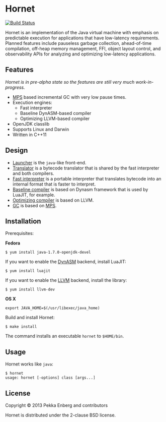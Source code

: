 # Hornet

[![Build Status](https://secure.travis-ci.org/penberg/hornet.png?branch=master)](http://travis-ci.org/penberg/hornet)

Hornet is an implementation of the Java virtual machine with emphasis on
predictable execution for applications that have low-latency requirements.
Planned features include pauseless garbage collection, ahead-of-time
compilation, off-heap memory management, FFI, object layout control, and
observability APIs for analyzing and optimizing low-latency applications.

## Features

_Hornet is in pre-alpha state so the features are still very much
work-in-progress._

* [MPS](http://www.ravenbrook.com/project/mps/) based incremental GC with very
  low pause times.
* Execution engines:
    * Fast interpreter
    * Baseline DynASM-based compiler
    * Optimizing LLVM-based compiler
* OpenJDK classlib
* Supports Linux and Darwin
* Written in C++11

## Design

* [Launcher](hornet.cc) is the ``java``-like front-end.
* [Translator](java/translator.cc) is a bytecode translator that is shared by
  the fast interpreter and both compilers.
* [Fast interpreter](java/interp.cc) is a portable interpreter that
  translates bytecode into an internal format that is faster to interpret.
* [Baseline compiler](java/dynasm.cc) is based on Dynasm framework that is used
  by LuaJIT, for example.
* [Optimizing compiler](java/llvm.cc) is based on LLVM.
* [GC](mps/mps.c) is based on [MPS](http://www.ravenbrook.com/project/mps/).

## Installation

Prerequisites:

**Fedora**

```
$ yum install java-1.7.0-openjdk-devel
```

If you want to enable the [DynASM](http://luajit.org/dynasm.html) backend,
install LuaJIT:

```
$ yum install luajit
```

If you want to enable the [LLVM](http://llvm.org/) backend, install the
library:

```
$ yum install llvm-dev
```

**OS X**

```
export JAVA_HOME=$(/usr/libexec/java_home)
```

Build and install Hornet:

```
$ make install
```

The command installs an executable ``hornet`` to ``$HOME/bin``.

## Usage

Hornet works like ``java``:

```
$ hornet
usage: hornet [-options] class [args...]
```

## License

Copyright © 2013 Pekka Enberg and contributors

Hornet is distributed under the 2-clause BSD license.
